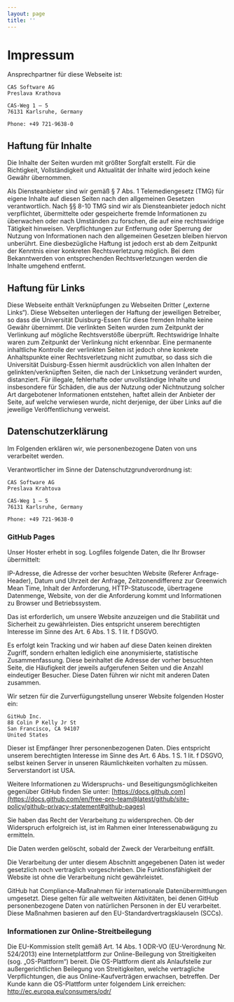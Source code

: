 ```yaml
---
layout: page
title: ''
---
```


# Impressum

Ansprechpartner für diese Webseite ist:

```
CAS Software AG
Preslava Krathova

CAS-Weg 1 – 5 
76131 Karlsruhe, Germany 

Phone: +49 721-9638-0
```

## Haftung für Inhalte

Die Inhalte der Seiten wurden mit größter Sorgfalt erstellt. Für die Richtigkeit, Vollständigkeit und Aktualität der Inhalte wird jedoch keine Gewähr übernommen.

Als Diensteanbieter sind wir gemäß § 7 Abs. 1 Telemediengesetz (TMG) für eigene Inhalte auf diesen Seiten nach den allgemeinen Gesetzen verantwortlich. Nach §§ 8-10 TMG sind wir als Diensteanbieter jedoch nicht verpflichtet, übermittelte oder gespeicherte fremde Informationen zu überwachen oder nach Umständen zu forschen, die auf eine rechtswidrige Tätigkeit hinweisen. Verpflichtungen zur Entfernung oder Sperrung der Nutzung von Informationen nach den allgemeinen Gesetzen bleiben hiervon unberührt. Eine diesbezügliche Haftung ist jedoch erst ab dem Zeitpunkt der Kenntnis einer konkreten Rechtsverletzung möglich. Bei dem Bekanntwerden von entsprechenden Rechtsverletzungen werden die Inhalte umgehend entfernt.

## Haftung für Links

Diese Webseite enthält Verknüpfungen zu Webseiten Dritter („externe Links“). Diese Webseiten unterliegen der Haftung der jeweiligen Betreiber, so dass die Universität Duisburg-Essen für diese fremden Inhalte keine Gewähr übernimmt. Die verlinkten Seiten wurden zum Zeitpunkt der Verlinkung auf mögliche Rechtsverstöße überprüft. Rechtswidrige Inhalte waren zum Zeitpunkt der Verlinkung nicht erkennbar. Eine permanente inhaltliche Kontrolle der verlinkten Seiten ist jedoch ohne konkrete Anhaltspunkte einer Rechtsverletzung nicht zumutbar, so dass sich die Universität Duisburg-Essen hiermit ausdrücklich von allen Inhalten der gelinkten/verknüpften Seiten, die nach der Linksetzung verändert wurden, distanziert. Für illegale, fehlerhafte oder unvollständige Inhalte und insbesondere für Schäden, die aus der Nutzung oder Nichtnutzung solcher Art dargebotener Informationen entstehen, haftet allein der Anbieter der Seite, auf welche verwiesen wurde, nicht derjenige, der über Links auf die jeweilige Veröffentlichung verweist.

## Datenschutzerklärung

Im Folgenden erklären wir, wie personenbezogene Daten von uns verarbeitet werden. 

Verantwortlicher im Sinne der Datenschutzgrundverordnung ist:

```
CAS Software AG
Preslava Krahtova

CAS-Weg 1 – 5 
76131 Karlsruhe, Germany 

Phone: +49 721-9638-0
```

### GitHub Pages

Unser Hoster erhebt in sog. Logfiles folgende Daten, die Ihr Browser übermittelt:

IP-Adresse, die Adresse der vorher besuchten Website (Referer Anfrage-Header), Datum und Uhrzeit der Anfrage, Zeitzonendifferenz zur Greenwich Mean Time, Inhalt der Anforderung, HTTP-Statuscode, übertragene Datenmenge, Website, von der die Anforderung kommt und Informationen zu Browser und Betriebssystem.

Das ist erforderlich, um unsere Website anzuzeigen und die Stabilität und Sicherheit zu gewährleisten. Dies entspricht unserem berechtigten Interesse im Sinne des Art. 6 Abs. 1 S. 1 lit. f DSGVO.

Es erfolgt kein Tracking und wir haben auf diese Daten keinen direkten Zugriff, sondern erhalten lediglich eine anonymisierte, statistische Zusammenfassung. Diese beinhaltet die Adresse der vorher besuchten Seite, die Häufigkeit der jeweils aufgerufenen Seiten und die Anzahl eindeutiger Besucher. Diese Daten führen wir nicht mit anderen Daten zusammen.

Wir setzen für die Zurverfügungstellung unserer Website folgenden Hoster ein:

```
GitHub Inc.
88 Colin P Kelly Jr St
San Francisco, CA 94107
United States
```

Dieser ist Empfänger Ihrer personenbezogenen Daten. Dies entspricht unserem berechtigten Interesse im Sinne des Art. 6 Abs. 1 S. 1 lit. f DSGVO, selbst keinen Server in unseren Räumlichkeiten vorhalten zu müssen. Serverstandort ist USA.

Weitere Informationen zu Widerspruchs- und Beseitigungsmöglichkeiten gegenüber GitHub finden Sie unter: [https://docs.github.com](https://docs.github.com/en/free-pro-team@latest/github/site-policy/github-privacy-statement#github-pages)

Sie haben das Recht der Verarbeitung zu widersprechen. Ob der Widerspruch erfolgreich ist, ist im Rahmen einer Interessenabwägung zu ermitteln.

Die Daten werden gelöscht, sobald der Zweck der Verarbeitung entfällt.

Die Verarbeitung der unter diesem Abschnitt angegebenen Daten ist weder gesetzlich noch vertraglich vorgeschrieben. Die Funktionsfähigkeit der Website ist ohne die Verarbeitung nicht gewährleistet.

GitHub hat Compliance-Maßnahmen für internationale Datenübermittlungen umgesetzt. Diese gelten für alle weltweiten Aktivitäten, bei denen GitHub personenbezogene Daten von natürlichen Personen in der EU verarbeitet. Diese Maßnahmen basieren auf den EU-Standardvertragsklauseln (SCCs). 

### Informationen zur Online-Streitbeilegung

Die EU-Kommission stellt gemäß Art. 14 Abs. 1 ODR-VO (EU-Verordnung Nr. 524/2013) eine Internetplattform zur Online-Beilegung von Streitigkeiten (sog. „OS-Plattform“) bereit. Die OS-Plattform dient als Anlaufstelle zur außergerichtlichen Beilegung von Streitigkeiten, welche vertragliche Verpflichtungen, die aus Online-Kaufverträgen erwachsen, betreffen. Der Kunde kann die OS-Plattform unter folgendem Link erreichen: http://ec.europa.eu/consumers/odr/
